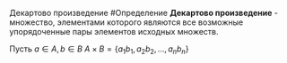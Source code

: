 Декартово произведение
#Определение 
**Декартово произведение** - множество, элементами которого являются все возможные упорядоченные пары элементов исходных множеств.

Пусть $a \in A, b \in B$
$A \times B = \{a_{1}b_{1},a_{2}b_{2},\dots,a_{n}b_{n}\}$
